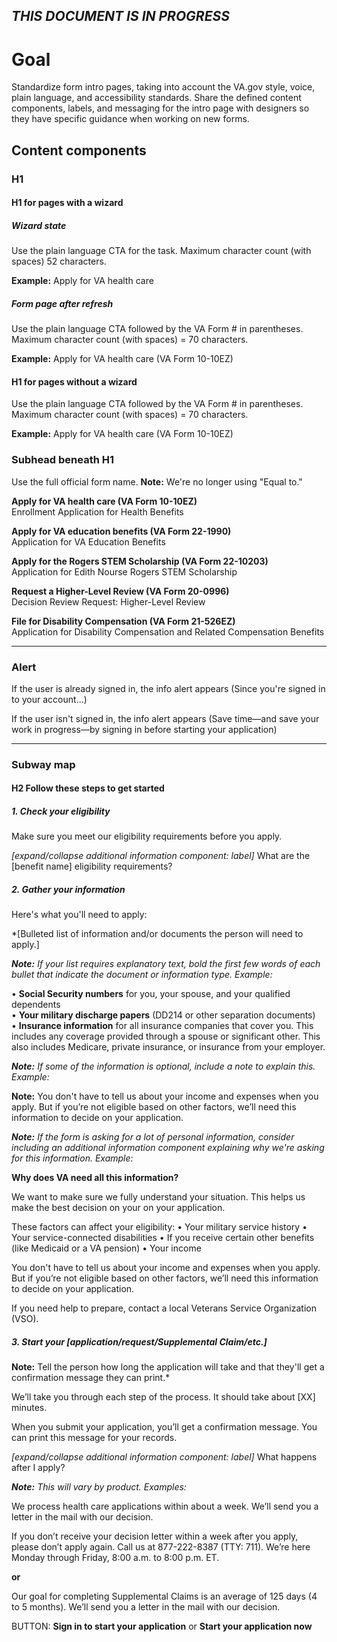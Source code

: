 ## _THIS DOCUMENT IS IN PROGRESS_

# Goal 
Standardize form intro pages, taking into account the VA.gov style, voice, plain language, and accessibility standards. Share the defined content components, labels, and messaging for the intro page with designers so they have specific guidance when working on new forms. 

## Content components

### H1

#### H1 for pages with a wizard

##### Wizard state
Use the plain language CTA for the task. Maximum character count (with spaces) 52 characters.

**Example:**
Apply for VA health care

##### Form page after refresh
Use the plain language CTA followed by the VA Form # in parentheses. Maximum character count (with spaces) = 70 characters.

**Example:**
Apply for VA health care (VA Form 10-10EZ)

#### H1 for pages without a wizard
Use the plain language CTA followed by the VA Form # in parentheses. Maximum character count (with spaces) = 70 characters.

**Example:**
Apply for VA health care (VA Form 10-10EZ)

### Subhead beneath H1
Use the full official form name. **Note:** We're no longer using "Equal to."

**Apply for VA health care (VA Form 10-10EZ)**<br>
Enrollment Application for Health Benefits

**Apply for VA education benefits (VA Form 22-1990)** <br>
Application for VA Education Benefits

**Apply for the Rogers STEM Scholarship (VA Form 22-10203)** <br>
Application for Edith Nourse Rogers STEM Scholarship

**Request a Higher-Level Review (VA Form 20-0996)** <br>
Decision Review Request: Higher-Level Review

**File for Disability Compensation (VA Form 21-526EZ)** <br>
Application for Disability Compensation and Related Compensation Benefits

------

### Alert

If the user is already signed in, the info alert appears (Since you're signed in to your account...)

If the user isn't signed in, the info alert appears (Save time—and save your work in progress—by signing in before starting your application)

------

### Subway map 

#### H2 Follow these steps to get started

##### 1. Check your eligibility

Make sure you meet our eligibility requirements before you apply.

*[expand/collapse additional information component: label]* What are the [benefit name] eligibility requirements?

##### 2. Gather your information

Here's what you'll need to apply:

*[Bulleted list of information and/or documents the person will need to apply.]

***Note:** If your list requires explanatory text, bold the first few words of each bullet that indicate the document or information type. Example:*

•	**Social Security numbers** for you, your spouse, and your qualified dependents <br>
•	**Your military discharge papers** (DD214 or other separation documents) <br>
•	**Insurance information** for all insurance companies that cover you. This includes any coverage provided through a spouse or significant other. This also includes Medicare, private insurance, or insurance from your employer. 

***Note:** If some of the information is optional, include a note to explain this. Example:*

**Note:** You don't have to tell us about your income and expenses when you apply. But if you’re not eligible based on other factors, we’ll need this information to decide on your application.

***Note:** If the form is asking for a lot of personal information, consider including an additional information component explaining why we're asking for this information. Example:*

**Why does VA need all this information?**

We want to make sure we fully understand your situation. This helps us make the best decision on your on your application. 

These factors can affect your eligibility:
•	Your military service history
•	Your service-connected disabilities
•	If you receive certain other benefits (like Medicaid or a VA pension) 
•	Your income

You don't have to tell us about your income and expenses when you apply. But if you’re not eligible based on other factors, we’ll need this information to decide on your application. 

If you need help to prepare, contact a local Veterans Service Organization (VSO).

##### 3. Start your [application/request/Supplemental Claim/etc.]

**Note:** Tell the person how long the application will take and that they'll get a confirmation message they can print.*

We’ll take you through each step of the process. It should take about [XX] minutes.

When you submit your application, you’ll get a confirmation message. You can print this message for your records.

*[expand/collapse additional information component: label]* What happens after I apply?


***Note:** This will vary by product. Examples:*

We process health care applications within about a week. We’ll send you a letter in the mail with our decision.

If you don’t receive your decision letter within a week after you apply, please don’t apply again. Call us at 877-222-8387 (TTY: 711). We’re here Monday through Friday, 8:00 a.m. to 8:00 p.m. ET.

**or**

Our goal for completing Supplemental Claims is an average of 125 days (4 to 5 months). We’ll send you a letter in the mail with our decision.


BUTTON: 
**Sign in to start your application**
or
**Start your application now**
